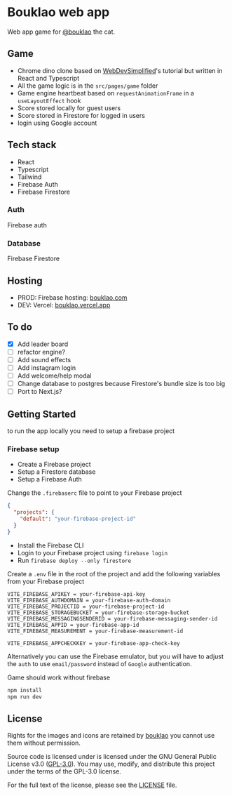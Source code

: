 # Bouklao web app
Web app game for [@bouklao](https://www.instagram.com/bouklao) the cat.

## Game
* Chrome dino clone based on [WebDevSimplified](https://github.com/WebDevSimplified/chrome-dino-game-clone)'s tutorial but written in React and Typescript
* All the game logic is in the `src/pages/game` folder
* Game engine heartbeat based on `requestAnimationFrame` in a `useLayoutEffect` hook
* Score stored locally for guest users
* Score stored in Firestore for logged in users
* login using Google account

## Tech stack
* React
* Typescript
* Tailwind
* Firebase Auth
* Firebase Firestore

### Auth
Firebase auth

### Database
Firebase Firestore

## Hosting
* PROD: Firebase hosting: [bouklao.com](https://www.bouklao.com)
* DEV: Vercel: [bouklao.vercel.app](https://bouklao.vercel.app)

## To do
- [x] Add leader board
- [ ] refactor engine?
- [ ] Add sound effects
- [ ] Add instagram login
- [ ] Add welcome/help modal
- [ ] Change database to postgres because Firestore's bundle size is too big
- [ ] Port to Next.js?

## Getting Started

to run the app locally you need to setup a firebase project

### Firebase setup
* Create a Firebase project
* Setup a Firestore database
* Setup a Firebase Auth

Change the `.firebaserc` file to point to your Firebase project

```json
{
  "projects": {
    "default": "your-firebase-project-id"
  }
}
```

* Install the Firebase CLI
* Login to your Firebase project using `firebase login`
* Run `firebase deploy --only firestore`



Create a `.env` file in the root of the project and add the following variables from your Firebase project

```env
VITE_FIREBASE_APIKEY = your-firebase-api-key
VITE_FIREBASE_AUTHDOMAIN = your-firebase-auth-domain
VITE_FIREBASE_PROJECTID = your-firebase-project-id
VITE_FIREBASE_STORAGEBUCKET = your-firebase-storage-bucket
VITE_FIREBASE_MESSAGINGSENDERID = your-firebase-messaging-sender-id
VITE_FIREBASE_APPID = your-firebase-app-id
VITE_FIREBASE_MEASUREMENT = your-firebase-measurement-id

VITE_FIREBASE_APPCHECKKEY = your-firebase-app-check-key
```

Alternatively you can use the Firebase emulator, but you will have to adjust the `auth` to use `email/password` instead of `Google` authentication.


Game should work without firebase

```bash
npm install
npm run dev
```

## License
Rights for the images and icons are retained by [bouklao](https://www.instagram.com/bouklao) you cannot use them without permission.

Source code is licensed under is licensed under the GNU General Public License v3.0 ([GPL-3.0](https://choosealicense.com/licenses/gpl-3.0/)). You may use, modify, and distribute this project under the terms of the GPL-3.0 license.

For the full text of the license, please see the [LICENSE](https://github.com/seifmegahed/bouklao/LICENSE) file.

